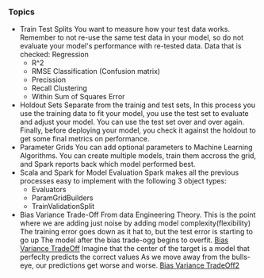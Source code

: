 ### Topics
- Train Test Splits
    You want to measure how your test data works. Remember to not re-use the same test data in your model, so do not evaluate your model's performance with re-tested data. Data that is checked:
    Regression
    - R^2
    - RMSE
    Classification (Confusion matrix)
    - Precission
    - Recall
    Clustering
    - Within Sum of Squares Error
- Holdout Sets
    Separate from the trainig and test sets, In this process you use the training data to fit your model, you use the test set to evaluate and adjust your model. You can use the test set over and over again. Finally, before deploying your model, you check it against the holdout to get some final metrics on performance.
- Parameter Grids
    You can add optional parameters to Machine Learning Algorithms. You can create multiple models, train them accross the grid, and Spark reports back which model performed best.
- Scala and Spark for Model Evaluation
    Spark makes all the previous processes easy to implement with the following 3 object types:
    - Evaluators
    - ParamGridBuilders
    - TrainValidationSplit
- Bias Variance Trade-Off
    From data Engineering Theory. This is the point where we are adding just noise by adding model complexity(flexibility)
    The training error goes down as it hat to, but the test error is starting to go up
    The model after the bias trade-ogg begins to overfit.
    [Bias Variance TradeOff](biasVarTradeOff.png)
    Imagine that the center of the target is a model that perfeclty predicts the correct values
    As we move away from the bulls-eye, our predictions get worse and worse.
    [Bias Variance TradeOff2](biasVarTradeOff2.png)

